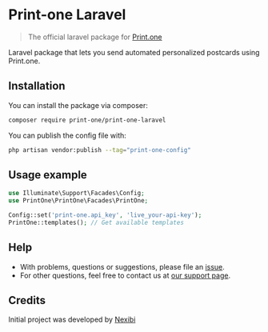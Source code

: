# Print-one Laravel

> The official laravel package for [Print.one](https://print.one)

Laravel package that lets you send automated personalized postcards using Print.one.

## Installation

You can install the package via composer:

```bash
composer require print-one/print-one-laravel
```

You can publish the config file with:

```bash
php artisan vendor:publish --tag="print-one-config"
```

## Usage example

```php
use Illuminate\Support\Facades\Config;
use PrintOne\PrintOne\Facades\PrintOne;

Config::set('print-one.api_key', 'live_your-api-key');
PrintOne::templates(); // Get available templates
```

## Help

- With problems, questions or suggestions, please file an [issue](https://github.com/Print-one/print-one-laravel/issues).
- For other questions, feel free to contact us at [our support page](https://support.print.one).


## Credits
Initial project was developed by [Nexibi](https://github.com/Nexibi/print-one)
